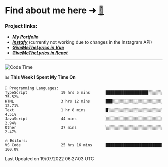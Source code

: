 # Find about me here ➜ [🧑](https://pauabella.dev)

### Project links:
- ***[My Portfolio](https://pauabella.dev)***
- ***[Instafy](https://instafy.me)*** (currently not working due to changes in the Instagram API)
- ***[GiveMeTheLyrics in Vue](https://lyrics.pauabella.dev)***
- ***[GiveMeTheLyrics in React](https://pauabella.dev/GiveMeTheLyrics)***

---
<!--START_SECTION:waka-->
![Code Time](http://img.shields.io/badge/Code%20Time-1%2C290%20hrs%205%20mins-blue)

📊 **This Week I Spent My Time On** 

```text
💬 Programming Languages: 
TypeScript               19 hrs 5 mins       ███████████████████░░░░░░   75.52% 
HTML                     3 hrs 12 mins       ███░░░░░░░░░░░░░░░░░░░░░░   12.71% 
Text                     1 hr 8 mins         █░░░░░░░░░░░░░░░░░░░░░░░░   4.51% 
JavaScript               44 mins             ░░░░░░░░░░░░░░░░░░░░░░░░░   2.94% 
Other                    37 mins             ░░░░░░░░░░░░░░░░░░░░░░░░░   2.47%

🔥 Editors: 
VS Code                  25 hrs 16 mins      █████████████████████████   100.0%

```


 Last Updated on 19/07/2022 06:27:03 UTC
<!--END_SECTION:waka-->
